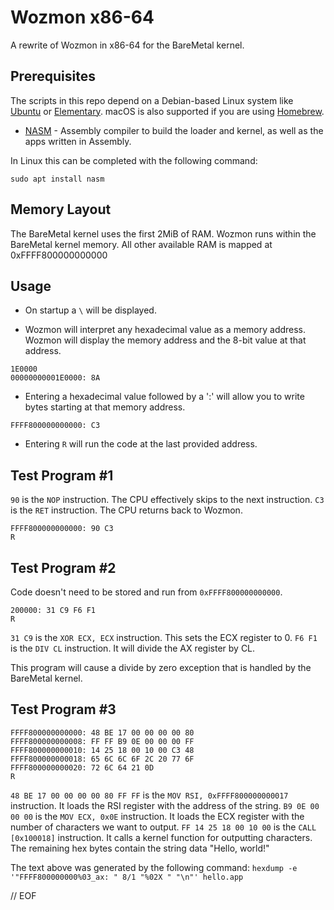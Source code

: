 # Wozmon x86-64

A rewrite of Wozmon in x86-64 for the BareMetal kernel.


## Prerequisites

The scripts in this repo depend on a Debian-based Linux system like [Ubuntu](https://www.ubuntu.com/download/desktop) or [Elementary](https://elementary.io). macOS is also supported if you are using [Homebrew](https://brew.sh).

- [NASM](https://nasm.us) - Assembly compiler to build the loader and kernel, as well as the apps written in Assembly.

In Linux this can be completed with the following command:

	sudo apt install nasm


## Memory Layout

The BareMetal kernel uses the first 2MiB of RAM. Wozmon runs within the BareMetal kernel memory. All other available RAM is mapped at 0xFFFF800000000000


## Usage

* On startup a `\` will be displayed.

* Wozmon will interpret any hexadecimal value as a memory address. Wozmon will display the memory address and the 8-bit value at that address.

```
1E0000
00000000001E0000: 8A
```

* Entering a hexadecimal value followed by a ':' will allow you to write bytes starting at that memory address.

```
FFFF800000000000: C3
```

* Entering `R` will run the code at the last provided address.


## Test Program #1

`90` is the `NOP` instruction. The CPU effectively skips to the next instruction.
`C3` is the `RET` instruction. The CPU returns back to Wozmon.

```
FFFF800000000000: 90 C3
R
```

## Test Program #2

Code doesn't need to be stored and run from `0xFFFF800000000000`.
```
200000: 31 C9 F6 F1
R
```

`31 C9` is the `XOR ECX, ECX` instruction. This sets the ECX register to 0.
`F6 F1` is the `DIV CL` instruction. It will divide the AX register by CL.

This program will cause a divide by zero exception that is handled by the BareMetal kernel.


## Test Program #3

```
FFFF800000000000: 48 BE 17 00 00 00 00 80
FFFF800000000008: FF FF B9 0E 00 00 00 FF
FFFF800000000010: 14 25 18 00 10 00 C3 48
FFFF800000000018: 65 6C 6C 6F 2C 20 77 6F
FFFF800000000020: 72 6C 64 21 0D
R
```

`48 BE 17 00 00 00 00 80 FF FF` is the `MOV RSI, 0xFFFF800000000017` instruction. It loads the RSI register with the address of the string.
`B9 0E 00 00 00` is the `MOV ECX, 0x0E` instruction. It loads the ECX register with the number of characters we want to output.
`FF 14 25 18 00 10 00` is the `CALL [0x100018]` instruction. It calls a kernel function for outputting characters.
The remaining hex bytes contain the string data "Hello, world!"

The text above was generated by the following command:
`hexdump -e '"FFFF800000000%03_ax: " 8/1 "%02X " "\n"' hello.app`

// EOF
